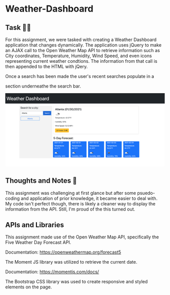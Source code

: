 # Weather-Dashboard
## Task :man_technologist:
For this assignment, we were tasked with creating a Weather Dashboard application that changes dynamically. The application uses jQuery to make an AJAX call to the Open Weather Map API to retrieve information such as City coordinates, Temperature, Humidity, Wind Speed, and even icons representing current weather condtions. The information from that call is then appended to the HTML with jQery.

Once a search has been made the user's recent searches populate in a <div> section underneathe the search bar.

![App Screenshot](/assets/Weather-Dashboard.png)

## Thoughts and Notes :thinking:
This assignment was challenging at first glance but after some psuedo-coding and application of prior knowledge, it became easier to deal with. My code isn't perfect though, there is likely a cleaner way to display the information from the API. Still, I'm proud of the this turned out.

## APIs and Libraries
This assignment made use of the Open Weather Map API, specifically the Five Weather Day Forecast API. 

Documentation: https://openweathermap.org/forecast5

The Moment JS library was utilized to retrieve the current date.

Documentation: https://momentjs.com/docs/

The Bootstrap CSS library was used to create responsive and styled elements on the page.